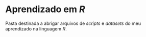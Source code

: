 # Aprendizado em *R*

Pasta destinada a abrigar arquivos de *scripts* e *datasets* do meu aprendizado na linguagem *R*.
